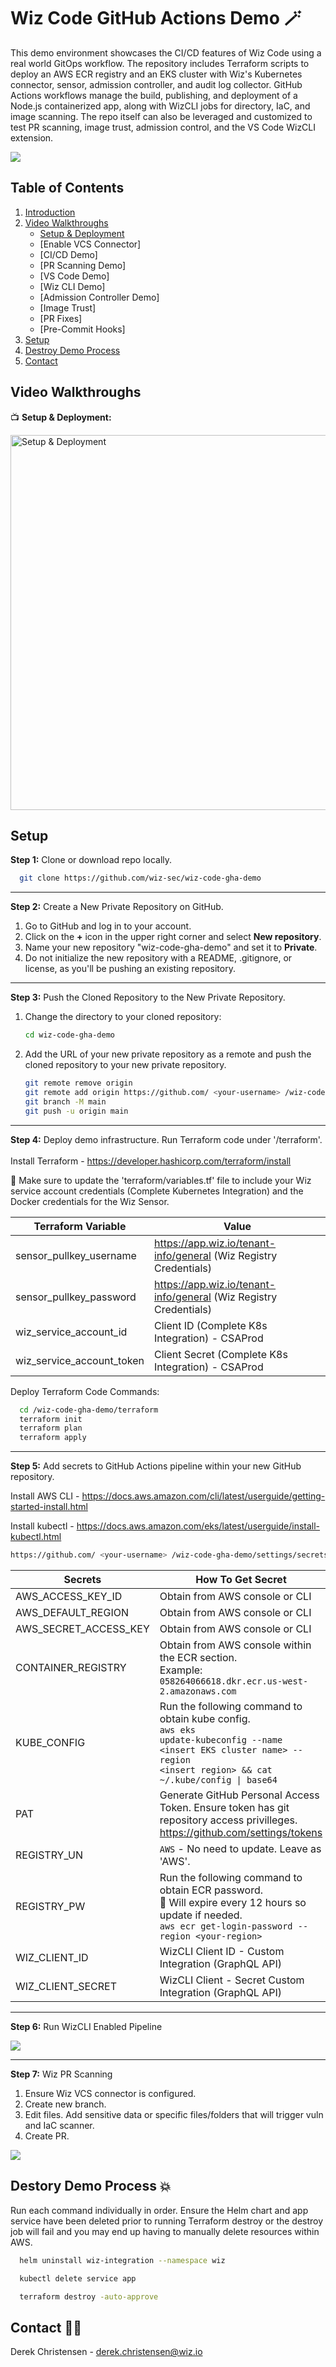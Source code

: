 # Wiz Code GitHub Actions Demo :magic_wand:

This demo environment showcases the CI/CD features of Wiz Code using a real world GitOps workflow. The repository includes Terraform scripts to deploy an AWS ECR registry and an EKS cluster with Wiz's Kubernetes connector, sensor, admission controller, and audit log collector. GitHub Actions workflows manage the build, publishing, and deployment of a Node.js containerized app, along with WizCLI jobs for directory, IaC, and image scanning. The repo itself can also be leveraged and customized to test PR scanning, image trust, admission control, and the VS Code WizCLI extension.

<img src="https://github.com/wiz-sec/wiz-code-gha-demo/raw/main/images/gha.png">

## Table of Contents

1. [Introduction](#wiz-code-github-actions-demo-magic_wand)
2. [Video Walkthroughs](#video-walkthroughs)
   - [Setup & Deployment](#setup-and-deployment)
   - [Enable VCS Connector]
   - [CI/CD Demo]
   - [PR Scanning Demo]
   - [VS Code Demo]
   - [Wiz CLI Demo]
   - [Admission Controller Demo]
   - [Image Trust]
   - [PR Fixes]
   - [Pre-Commit Hooks]
3. [Setup](#setup)
4. [Destroy Demo Process](#destory-demo-process-boom)
5. [Contact](#contact) 

## Video Walkthroughs

<a name="setup-and-deployment"></a>
:tv: **Setup & Deployment:** 

<a href="https://beyondnetworkscom-my.sharepoint.com/:v:/g/personal/derek_christensen_wiz_io/EdN3Gqax1OZAq2X1YsOLEJ0BmBpkGsIPjbMFiK1DKPA52Q?e=1LABka" target="_blank">
  <img src="https://github.com/wiz-sec/wiz-code-gha-demo/raw/main/images/video1.png" alt="Setup & Deployment" width="600"/>
</a>

## Setup

**Step 1:** Clone or download repo locally.

```bash
  git clone https://github.com/wiz-sec/wiz-code-gha-demo
```

---
**Step 2:** Create a New Private Repository on GitHub.

1. Go to GitHub and log in to your account.
2. Click on the **+** icon in the upper right corner and select **New repository**.
3. Name your new repository "wiz-code-gha-demo" and set it to **Private**.
4. Do not initialize the new repository with a README, .gitignore, or license, as you'll be pushing an existing repository.<br>

---
**Step 3:** Push the Cloned Repository to the New Private Repository.

1. Change the directory to your cloned repository:
   ```sh
   cd wiz-code-gha-demo
   ```
2. Add the URL of your new private repository as a remote and push the cloned repository to your new private repository.
    ```sh
    git remote remove origin
    git remote add origin https://github.com/ <your-username> /wiz-code-gha-demo.git
    git branch -M main
    git push -u origin main
    ```

---
**Step 4:** Deploy demo infrastructure. Run Terraform code under '/terraform'.<br><br>
Install Terraform - https://developer.hashicorp.com/terraform/install <br>

:rotating_light: Make sure to update the 'terraform/variables.tf' file to include your Wiz service account credentials (Complete Kubernetes Integration) and the Docker credentials for the Wiz Sensor.

| Terraform Variable             | Value                                                               |
| ----------------- | ------------------------------------------------------------------ |
| sensor_pullkey_username | https://app.wiz.io/tenant-info/general (Wiz Registry Credentials) |
| sensor_pullkey_password | https://app.wiz.io/tenant-info/general (Wiz Registry Credentials) |
| wiz_service_account_id | Client ID (Complete K8s Integration) - CSAProd |
| wiz_service_account_token | Client Secret (Complete K8s Integration) - CSAProd |

Deploy Terraform Code Commands:

```bash
  cd /wiz-code-gha-demo/terraform
  terraform init
  terraform plan
  terraform apply
```

---
**Step 5:** Add secrets to GitHub Actions pipeline within your new GitHub repository.<br>

Install AWS CLI - https://docs.aws.amazon.com/cli/latest/userguide/getting-started-install.html

Install kubectl - https://docs.aws.amazon.com/eks/latest/userguide/install-kubectl.html

  ```bash
  https://github.com/ <your-username> /wiz-code-gha-demo/settings/secrets/actions
  ```

| Secrets             | How To Get Secret                                                               |
| ----------------- | ------------------------------------------------------------------ |
| AWS_ACCESS_KEY_ID | Obtain from AWS console or CLI |
| AWS_DEFAULT_REGION | Obtain from AWS console or CLI |
| AWS_SECRET_ACCESS_KEY | Obtain from AWS console or CLI |
| CONTAINER_REGISTRY | Obtain from AWS console within the ECR section.<br>Example: `058264066618.dkr.ecr.us-west-2.amazonaws.com` |
| KUBE_CONFIG | Run the following command to obtain kube config.<br> <code>aws eks update-kubeconfig --name &lt;insert EKS cluster name&gt; --region &lt;insert region&gt; && cat ~/.kube/config &#124; base64</code> |
| PAT | Generate GitHub Personal Access Token. Ensure token has git repository access privilleges.<br>https://github.com/settings/tokens |
| REGISTRY_UN | `AWS` - No need to update. Leave as 'AWS'. |
| REGISTRY_PW | Run the following command to obtain ECR password.<br>:rotating_light: Will expire every 12 hours so update if needed.<br>`aws ecr get-login-password --region <your-region>` |
| WIZ_CLIENT_ID | WizCLI Client ID - Custom Integration (GraphQL API)|
| WIZ_CLIENT_SECRET | WizCLI Client - Secret Custom Integration (GraphQL API)|

---
**Step 6:** Run WizCLI Enabled Pipeline

<img src="https://github.com/wiz-sec/wiz-code-gha-demo/raw/main/images/pipeline.png">

---
**Step 7:** Wiz PR Scanning

1. Ensure Wiz VCS connector is configured.
2. Create new branch.
3. Edit files. Add sensitive data or specific files/folders that will trigger vuln and IaC scanner.
4. Create PR.

<img src="https://github.com/wiz-sec/wiz-code-gha-demo/raw/main/images/pr.png">

## Destory Demo Process :boom:

Run each command individually in order. Ensure the Helm chart and app service have been deleted prior to running Terraform destroy or the destroy job will fail and you may end up having to manually delete resources within AWS.

```bash
  helm uninstall wiz-integration --namespace wiz
```
```bash
  kubectl delete service app
```
```bash
  terraform destroy -auto-approve
```

## Contact :mage_man:

Derek Christensen - derek.christensen@wiz.io
